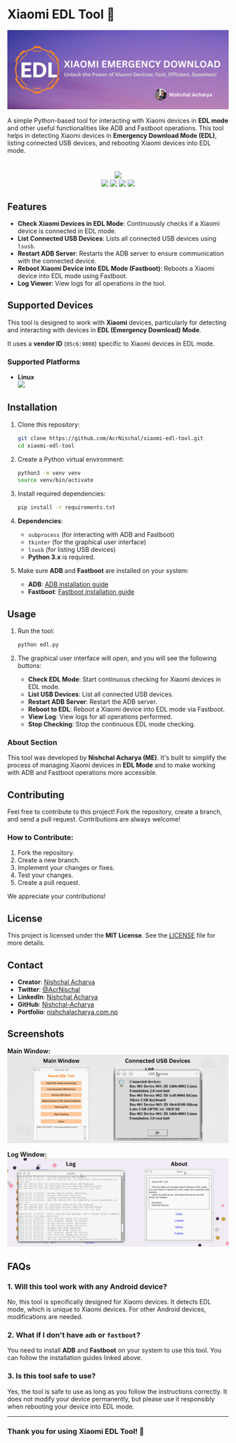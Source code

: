 
# Xiaomi EDL Tool 🚀

![Xiaomi EDL Tool Logo](XIAOMI%20EMERGENCY%20DOWNLOAD.png) 


A simple Python-based tool for interacting with Xiaomi devices in **EDL mode** and other useful functionalities like ADB and Fastboot operations. This tool helps in detecting Xiaomi devices in **Emergency Download Mode (EDL)**, listing connected USB devices, and rebooting Xiaomi devices into EDL mode.

#
#
#

<p align="center">
 
  <img src="https://img.shields.io/badge/Xiaomi-%23FF6900.svg?style=for-the-badge&logo=xiaomi&logoColor=white" />
  <br/>
  <a href="https://github.com/AcrNischal/Xiaomi-EDL-Tool/graphs/contributors"><img src="https://img.shields.io/github/contributors/AcrNischal/Xiaomi-EDL-Tool?style=for-the-badge" /></a>
  <a href="https://github.com/AcrNischal/Xiaomi-EDL-Tool/stargazers"><img src="https://img.shields.io/github/stars/AcrNischal/Xiaomi-EDL-Tool?style=for-the-badge" /></a>
  <a href="https://github.com/AcrNischal/Xiaomi-EDL-Tool/forks"><img src="https://img.shields.io/github/stars/AcrNischal/Xiaomi-EDL-Tool?style=for-the-badge" /></a>
  <a href="https://github.com/AcrNischal/Xiaomi-EDL-Tool/blob/main/LICENSE"><img src="https://img.shields.io/github/license/AcrNischal/Xiaomi-EDL-Tool?style=for-the-badge&color=purple" /></a>
</p>


## Features
- **Check Xiaomi Devices in EDL Mode**: Continuously checks if a Xiaomi device is connected in EDL mode.
- **List Connected USB Devices**: Lists all connected USB devices using `lsusb`.
- **Restart ADB Server**: Restarts the ADB server to ensure communication with the connected device.
- **Reboot Xiaomi Device into EDL Mode (Fastboot)**: Reboots a Xiaomi device into EDL mode using Fastboot.
- **Log Viewer**: View logs for all operations in the tool.

## Supported Devices
This tool is designed to work with **Xiaomi** devices, particularly for detecting and interacting with devices in **EDL (Emergency Download) Mode**. 

It uses a **vendor ID** (`05c6:9008`) specific to Xiaomi devices in EDL mode.

### Supported Platforms
- **Linux**
  <br>
  <img src="https://img.shields.io/badge/Linux-OS-black?style=for-the-badge&logo=linux" />


## Installation

1. Clone this repository:

   ```bash
   git clone https://github.com/AcrNischal/xiaomi-edl-tool.git
   cd xiaomi-edl-tool
   ```

2. Create a Python virtual environment:

   ```bash
   python3 -m venv venv
   source venv/bin/activate
   ```

3. Install required dependencies:

   ```bash
   pip install -r requirements.txt
   ```

4. **Dependencies**:
   - `subprocess` (for interacting with ADB and Fastboot)
   - `tkinter` (for the graphical user interface)
   - `lsusb` (for listing USB devices)
   - **Python 3.x** is required.

5. Make sure **ADB** and **Fastboot** are installed on your system:

   - **ADB**: [ADB installation guide](https://developer.android.com/studio/command-line/adb)
   - **Fastboot**: [Fastboot installation guide](https://developer.android.com/studio/command-line/fastboot)

## Usage

1. Run the tool:

   ```bash
   python edl.py
   ```

2. The graphical user interface will open, and you will see the following buttons:
   - **Check EDL Mode**: Start continuous checking for Xiaomi devices in EDL mode.
   - **List USB Devices**: List all connected USB devices.
   - **Restart ADB Server**: Restart the ADB server.
   - **Reboot to EDL**: Reboot a Xiaomi device into EDL mode via Fastboot.
   - **View Log**: View logs for all operations performed.
   - **Stop Checking**: Stop the continuous EDL mode checking.

### About Section
This tool was developed by **Nishchal Acharya (ME)**. It's built to simplify the process of managing Xiaomi devices in **EDL Mode** and to make working with ADB and Fastboot operations more accessible.

## Contributing

Feel free to contribute to this project! Fork the repository, create a branch, and send a pull request. Contributions are always welcome!

### How to Contribute:
1. Fork the repository.
2. Create a new branch.
3. Implement your changes or fixes.
4. Test your changes.
5. Create a pull request.

We appreciate your contributions!

## License

This project is licensed under the **MIT License**. See the [LICENSE](LICENSE) file for more details.

## Contact

- **Creator**: [Nishchal Acharya](https://nishchalacharya.com.np/)
- **Twitter**: [@AcrNischal](https://x.com/AcrNischal)
- **LinkedIn**: [Nishchal Acharya](https://www.linkedin.com/in/nishchalacharya/)
- **GitHub**: [Nishchal-Acharya](https://github.com/AcrNischal)
- **Portfolio**: [nishchalacharya.com.np](https://nishchalacharya.com.np/)

## Screenshots

**Main Window:**
![Main Window](MainWindow.png) 

**Log Window:**
![Log Window](ActivityWindow.png) 

## FAQs

### 1. **Will this tool work with any Android device?**
   No, this tool is specifically designed for Xiaomi devices. It detects EDL mode, which is unique to Xiaomi devices. For other Android devices, modifications are needed.

### 2. **What if I don't have `adb` or `fastboot`?**
   You need to install **ADB** and **Fastboot** on your system to use this tool. You can follow the installation guides linked above.

### 3. **Is this tool safe to use?**
   Yes, the tool is safe to use as long as you follow the instructions correctly. It does not modify your device permanently, but please use it responsibly when rebooting your device into EDL mode.

---

### Thank you for using Xiaomi EDL Tool! 🎉
